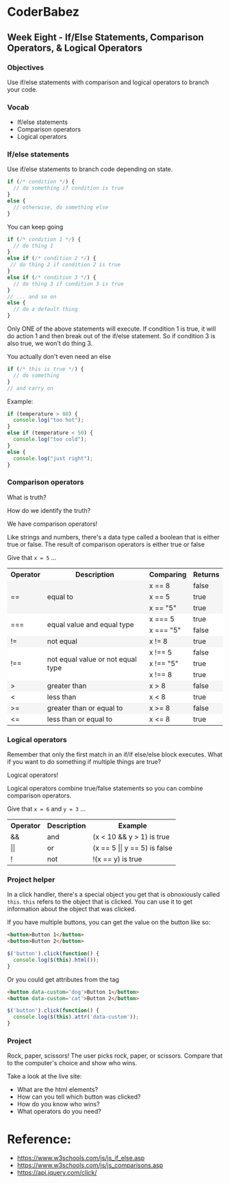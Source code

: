 # CoderBabez

##  Week Eight - If/Else Statements, Comparison Operators, & Logical Operators

### Objectives
Use if/else statements with comparison and logical operators to branch your code.

### Vocab
* If/else statements
* Comparison operators
* Logical operators

### If/else statements

Use if/else statements to branch code depending on state.

```js
if (/* condition */) {
  // do something if condition is true
} 
else {
  // otherwise, do something else
}
```

You can keep going
```js
if (/* condition 1 */) {
  // do thing 1
}
else if (/* condition 2 */) {
 // do thing 2 if condition 2 is true
} 
else if (/* condition 3 */) {
  // do thing 3 if condition 3 is true
}
// ... and so on
else {
  // do a default thing
}
```
Only ONE of the above statements will execute. If condition 1 is true, it will do action 1 and then break out of the if/else statement. So if condition 3 is also true, we won't do thing 3. 

You actually don't even need an else
```js
if (/* this is true */) {
  // do something 
}
// and carry on
```

Example: 
```js
if (temperature > 80) {
  console.log("too hot");
}
else if (temperature < 50) {
  console.log("too cold");
}
else {
  console.log("just right");
}
```

### Comparison operators

What is truth?

How do we identify the truth?

We have comparison operators!

Like strings and numbers, there's a data type called a boolean that is either true or false. The result of comparison operators is either true or false

Give that `x = 5` ...

<table>
<tbody>
<tr>
<th>Operator</th>
<th>Description</th>
<th>Comparing</th>
<th>Returns</th>
</tr>
<tr style="background-color:#f5f5f5;">
<td rowspan="3">==</td>
<td rowspan="3">equal to</td>
<td>x == 8</td>
<td>false</td>
<tr style="background-color:#f5f5f5;">
<td>x == 5</td>
<td>true</td>
<tr style="background-color:#f5f5f5;">
<td>x == "5"</td>
<td>true</td>
<tr style="background-color:#ffffff;">
<td rowspan="2">===</td>
<td rowspan="2">equal value and equal type</td>
<td>x === 5</td>
<td>true</td>
<tr style="background-color:#ffffff;">
<td>x === "5"</td>
<td>false</td>
<tr style="background-color:#f5f5f5;">
<td>!=</td>
<td>not equal</td>
<td>x != 8</td>
<td>true</td>
<tr style="background-color:#fff;">
<td rowspan="3">!==</td>
<td rowspan="3">not equal value or not equal type</td>
<td>x !== 5</td>
<td>false</td>
<tr style="background-color:#fff">
<td>x !== "5"</td>
<td>true</td>
<tr style="background-color:#fff">
<td>x !== 8</td>
<td>true</td>
<tr style="background-color:#f5f5f5">
<td>&gt;</td>
<td>greater than</td>
<td>x &gt; 8</td>
<td>false</td>
<tr style="background-color:#ffffff;">
<td>&lt;</td>
<td>less than</td>
<td>x &lt; 8</td>
<td>true</td>
<tr style="background-color:#f5f5f5;">
<td>&gt;=</td>
<td>greater than or equal to</td>
<td>x &gt;= 8</td>
<td>false</td>
<tr style="background-color:#ffffff;">
<td>&lt;=</td>
<td>less than or equal to</td>
<td>x &lt;= 8</td>
<td>true</td>
</tbody></table>


### Logical operators

Remember that only the first match in an if/if else/else block executes. What if you want to do something if multiple things are true?

Logical operators!

Logical operators combine true/false statements so you can combine comparison operators.

Give that `x = 6` and `y = 3` ...
<table>
<tbody><tr>
<th>Operator</th>
<th>Description</th>
<th>Example</th>
</tr>
<tr>
<td>&amp;&amp;</td>
<td>and</td>
<td> (x &lt; 10 &amp;&amp; y &gt; 1) is true</td>
</tr>
<tr>
<td>||</td>
<td>or</td>
<td>(x == 5 || y == 5) is false</td>
</tr>
<tr>
<td>!</td>
<td>not</td>
<td> !(x == y) is true</td>
</tr>
</tbody></table>


### Project helper

In a click handler, there's a special object you get that is obnoxiously called `this`. `this` refers to the object that is clicked. You can use it to get information about the object that was clicked.

If you have multiple buttons, you can get the value on the button like so:

```html
<button>Button 1</button>
<button>Button 2</button>
```

```js
$('button').click(function() {
  console.log($(this).html());
}
```

Or you could get attributes from the tag
```html
<button data-custom='dog'>Button 1</button>
<button data-custom='cat'>Button 2</button>
```

```js
$('button').click(function() {
  console.log($(this).attr('data-custom'));
}
```

### Project

Rock, paper, scissors! The user picks rock, paper, or scissors. Compare that to the computer's choice and show who wins.

Take a look at the live site:

* What are the html elements?
* How can you tell which button was clicked?
* How do you know who wins?
* What operators do you need?


# Reference:

* https://www.w3schools.com/js/js_if_else.asp
* https://www.w3schools.com/js/js_comparisons.asp
* https://api.jquery.com/click/
